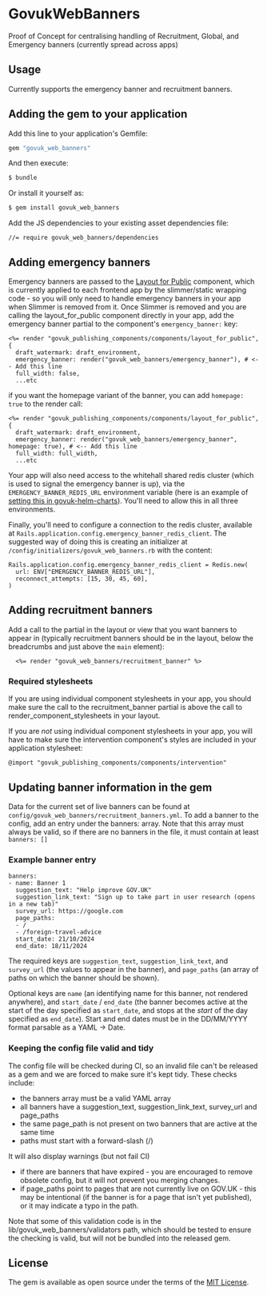 # GovukWebBanners
Proof of Concept for centralising handling of Recruitment, Global, and Emergency
banners (currently spread across apps)

## Usage
Currently supports the emergency banner and recruitment banners.

## Adding the gem to your application
Add this line to your application's Gemfile:

```ruby
gem "govuk_web_banners"
```

And then execute:
```bash
$ bundle
```

Or install it yourself as:
```bash
$ gem install govuk_web_banners
```

Add the JS dependencies to your existing asset dependencies file:

```
//= require govuk_web_banners/dependencies
```

## Adding emergency banners

Emergency banners are passed to the [Layout for Public](https://components.publishing.service.gov.uk/component-guide/layout_for_public) component, which is currently applied to each frontend app by the slimmer/static wrapping code - so you will only need to handle emergency banners in your app when Slimmer is removed from it. Once Slimmer is removed and you are calling the layout_for_public component directly in your app, add the emergency banner partial to the component's `emergency_banner:` key:

```
<%= render "govuk_publishing_components/components/layout_for_public", {
  draft_watermark: draft_environment,
  emergency_banner: render("govuk_web_banners/emergency_banner"), # <-- Add this line
  full_width: false,
  ...etc
```

if you want the homepage variant of the banner, you can add `homepage: true` to the render call:

```
<%= render "govuk_publishing_components/components/layout_for_public", {
  draft_watermark: draft_environment,
  emergency_banner: render("govuk_web_banners/emergency_banner", homepage: true), # <-- Add this line
  full_width: full_width,
  ...etc
```

Your app will also need access to the whitehall shared redis cluster (which is used to signal the emergency banner is up), via the `EMERGENCY_BANNER_REDIS_URL` environment variable (here is an example of [setting this in govuk-helm-charts](https://github.com/alphagov/govuk-helm-charts/blob/7818eaa22fc194d21548f316bcc5a46c2023dcb6/charts/app-config/values-staging.yaml#L3337-L3338)). You'll need to allow this in all three environments.

Finally, you'll need to configure a connection to the redis cluster, available at `Rails.application.config.emergency_banner_redis_client`. The suggested way of doing this is creating an initializer at `/config/initializers/govuk_web_banners.rb` with the content:

```
Rails.application.config.emergency_banner_redis_client = Redis.new(
  url: ENV["EMERGENCY_BANNER_REDIS_URL"],
  reconnect_attempts: [15, 30, 45, 60],
)
```

## Adding recruitment banners

Add a call to the partial in the layout or view that you want banners to appear
in (typically recruitment banners should be in the layout, below the breadcrumbs
and just above the `main` element):

```
  <%= render "govuk_web_banners/recruitment_banner" %>
```

### Required stylesheets

If you are using individual component stylesheets in your app, you should make
sure the call to the recruitment_banner partial is above the call to
render_component_stylesheets in your layout.

If you are _not_ using individual component stylesheets in your app, you will
have to make sure the intervention component's styles are included in your
application stylesheet:

`@import "govuk_publishing_components/components/intervention"`

## Updating banner information in the gem

Data for the current set of live banners can be found at
`config/govuk_web_banners/recruitment_banners.yml`. To add a banner to the
config, add an entry under the banners: array. Note that this array must always
be valid, so if there are no banners in the file, it must contain at least
`banners: []`

### Example banner entry

```
banners:
- name: Banner 1
  suggestion_text: "Help improve GOV.UK"
  suggestion_link_text: "Sign up to take part in user research (opens in a new tab)"
  survey_url: https://google.com
  page_paths:
  - /
  - /foreign-travel-advice
  start_date: 21/10/2024
  end_date: 18/11/2024
```

The required keys are `suggestion_text`, `suggestion_link_text`, and
`survey_url` (the values to appear in the banner), and `page_paths` (an array of
paths on which the banner should be shown).

Optional keys are `name` (an identifying name for this banner, not rendered
anywhere), and `start_date` / `end_date` (the banner becomes active at the start
of the day specified as `start_date`, and stops at the *start* of the day
specified as `end_date`). Start and end dates must be in the DD/MM/YYYY format
parsable as a YAML -> Date.

### Keeping the config file valid and tidy

The config file will be checked during CI, so an invalid file can't be released
as a gem and we are forced to make sure it's kept tidy. These checks include:

* the banners array must be a valid YAML array
* all banners have a suggestion_text, suggestion_link_text, survey_url and
  page_paths
* the same page_path is not present on two banners that are active at the same
  time
* paths must start with a forward-slash (/)

It will also display warnings (but not fail CI)

* if there are banners that have expired - you are encouraged to remove obsolete
  config, but it will not prevent you merging changes.
* if page_paths point to pages that are not currently live on GOV.UK - this may
  be intentional (if the banner is for a page that isn't yet published), or it
  may indicate a typo in the path.

Note that some of this validation code is in the
lib/govuk_web_banners/validators path, which should be tested to ensure the
checking is valid, but will not be bundled into the released gem.

## License
The gem is available as open source under the terms of the [MIT
License](https://opensource.org/licenses/MIT).
